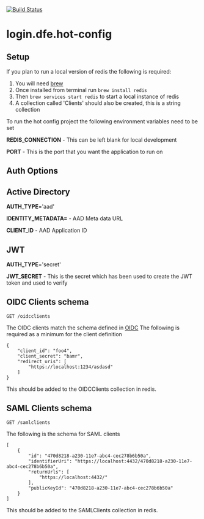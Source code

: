 [![Build Status](https://travis-ci.org/DFE-Digital/login.dfe.hot-config.svg?branch=master)](https://travis-ci.org/DFE-Digital/login.dfe.hot-config)

# login.dfe.hot-config


## Setup

If you plan to run a local version of redis the following is required:


1) You will need [brew](https://brew.sh/)
1) Once installed from terminal run ``` brew install redis ```
1) Then ```brew services start redis``` to start a local instance of redis
1) A collection called 'Clients' should also be created, this is a string collection

To run the hot config project the following environment variables need to be set

**REDIS_CONNECTION** - This can be left blank for local development

**PORT** - This is the port that you want the application to run on

## Auth Options

## Active Directory

**AUTH_TYPE**='aad' 

**IDENTITY_METADATA=** - AAD Meta data URL
 
**CLIENT_ID** - AAD Application ID 


## JWT

**AUTH_TYPE**='secret'
 
**JWT_SECRET** - This is the secret which has been used to create the JWT token and used to verify  



## OIDC Clients schema

`GET /oidcclients`

The OIDC clients match the schema defined in [OIDC](https://github.com/panva/node-oidc-provider) The following is required as a minimum for the client definition

```
{
    "client_id": "foo4",
    "client_secret": "bamr",
    "redirect_uris": [
        "https://localhost:1234/asdasd"
    ]
}
```
This should be added to the OIDCClients collection in redis.


## SAML Clients schema

`GET /samlclients`

The following is the schema for SAML clients

```
[
	{
		"id": "470d8218-a230-11e7-abc4-cec278b6b50a",
		"identifierUri": "https://localhost:4432/470d8218-a230-11e7-abc4-cec278b6b50a",
		"returnUrls": [
			"https://localhost:4432/"
		],
		"publicKeyId": "470d8218-a230-11e7-abc4-cec278b6b50a"
	}
]
```
This should be added to the SAMLClients collection in redis.
